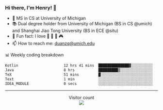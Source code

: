 ### Hi there, I'm Henry! 👋

- 🔭 MS in CS at University of Michigan
- 📚 Dual degree holder from University of Michigan (BS in CS @umich) and Shanghai Jiao Tong University (BS in ECE @situ)
- 🍁 Fun fact: I love 📸 🏓 🍜 🎮
- 📫 How to reach me: [duanzq@umich.edu](mailto:duanzq@umich.edu)

📊 Weekly coding breakdown
<!--START_SECTION:waka-->

```txt
Kotlin                     12 hrs 41 mins  ██████████████▓░░░░░░░░░░   58.76 %
Java                       8 hrs           █████████▒░░░░░░░░░░░░░░░   37.08 %
TeX                        51 mins         █░░░░░░░░░░░░░░░░░░░░░░░░   03.94 %
Text                       1 min           ░░░░░░░░░░░░░░░░░░░░░░░░░   00.08 %
IDEA_MODULE                0 secs          ░░░░░░░░░░░░░░░░░░░░░░░░░   00.07 %
```

<!--END_SECTION:waka-->

***
<p align="center"> 
  Visitor count<br>
  <img src="https://profile-counter.glitch.me/zlzq-duanzq/count.svg" />
</p>

<!-- ![Henry Duan's GitHub stats](https://github-readme-stats.vercel.app/api?username=zlzq-duanzq&show_icons=true)

![trophy](https://github-profile-trophy.vercel.app/?username=zlzq-duanzq&column=7)

[![Top Langs](https://github-readme-stats.vercel.app/api/top-langs/?username=zlzq-duanzq&layout=compact)](https://github.com/zlzq-duanzq/github-readme-stats) -->
